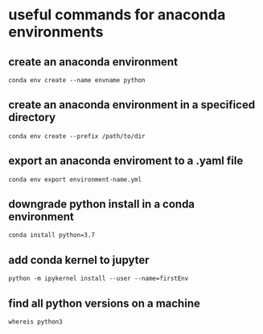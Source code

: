 # useful commands for anaconda environments

## create an anaconda environment

```
conda env create --name envname python
```

## create an anaconda environment in a specificed directory

```
conda env create --prefix /path/to/dir
```
## export an anaconda enviroment to a .yaml file
```
conda env export environment-name.yml
```


## downgrade python install in a conda environment
```
conda install python=3.7
```

## add conda kernel to jupyter
```
python -m ipykernel install --user --name=firstEnv
```

## find all python versions on a machine
```
whereis python3
```

